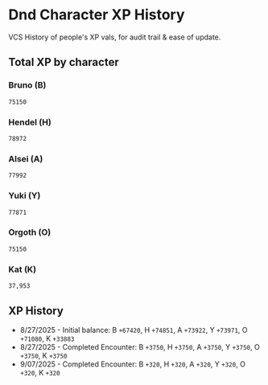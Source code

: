 # Dnd Character XP History
VCS History of people's XP vals, for audit trail & ease of update.

## Total XP by character

### Bruno (B)
`75150`

### Hendel (H)
`78972`

### Alsei (A)
`77992`
 
### Yuki (Y)
`77871`

### Orgoth (O)
`75150`

### Kat (K)
 `37,953`

## XP History
- 8/27/2025 - Initial balance: B `+67420`, H `+74851`, A `+73922`, Y `+73971`, O `+71080`, K `+33883`
- 8/27/2025 - Completed Encounter: B `+3750`, H `+3750`, A `+3750`, Y `+3750`, O `+3750`, K `+3750`
- 9/07/2025 - Completed Encounter: B `+320`, H `+320`, A `+320`, Y `+320`, O `+320`, K `+320`
